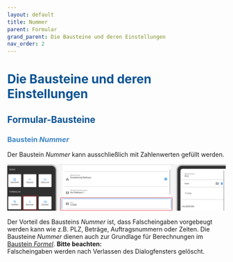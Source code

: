 ```yaml
---
layout: default
title: Nummer
parent: Formular
grand_parent: Die Bausteine und deren Einstellungen
nav_order: 2
---
```


# <span style="color:#0b5394">**Die Bausteine und deren Einstellungen**</span>
## <span style="color:#0b5394">**Formular-Bausteine**</span>
### <span style="color:#3d85c6">Baustein *Nummer*</span>

Der Baustein *Nummer* kann ausschließlich mit Zahlenwerten gefüllt werden.

![number](\assets\record-spec-settings\1number.png "number")

Der Vorteil des Bausteins *Nummer* ist, dass Falscheingaben vorgebeugt werden kann wie z.B. PLZ, Beträge,
Auftragsnummern oder Zeiten. Die Bausteine *Nummer* dienen auch zur Grundlage für Berechnungen im
[Baustein *Formel*](https://univelop.github.io/docs/record-spec-settings.html#formel "Die Bausteine und deren Einstellungen // Baustein Formel").
**Bitte beachten:**  
Falscheingaben werden nach Verlassen des Dialogfensters gelöscht.